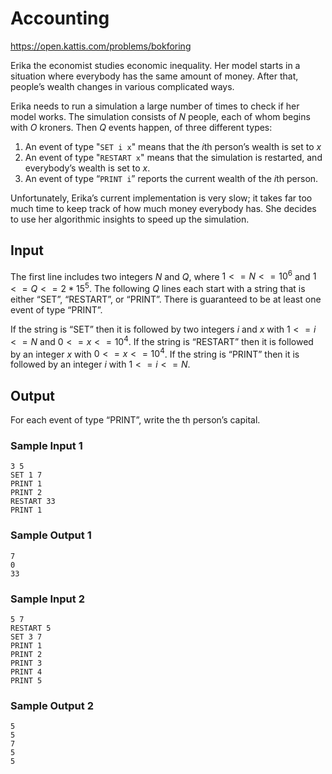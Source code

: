 # Accounting
https://open.kattis.com/problems/bokforing

Erika the economist studies economic inequality. Her model starts in a situation where everybody has the same amount of money. After that, people’s wealth changes in various complicated ways.

Erika needs to run a simulation a large number of times to check if her model works. The simulation consists of *N* people, each of whom begins with *O* kroners. Then *Q* events happen, of three different types:

1. An event of type "`SET i x`" means that the *i*th person’s wealth is set to *x* 
2. An event of type "`RESTART x`" means that the simulation is restarted, and everybody’s wealth is set to *x*.
3. An event of type “`PRINT i`” reports the current wealth of the *i*th person.

Unfortunately, Erika’s current implementation is very slow; it takes far too much time to keep track of how much money everybody has. She decides to use her algorithmic insights to speed up the simulation.

## Input
The first line includes two integers *N* and *Q*, where $`1 <= N <= 10^6`$ and $`1 <= Q <= 2*15^5`$. The following *Q* lines each start with a string that is either “SET”, “RESTART”, or “PRINT”. There is guaranteed to be at least one event of type “PRINT”.

If the string is “SET” then it is followed by two integers *i* and *x* with $`1 <= i <= N`$ and $`0 <= x <= 10^4`$. If the string is “RESTART” then it is followed by an integer *x* with $`0 <= x <= 10^4`$. If the string is “PRINT” then it is followed by an integer *i* with $`1 <= i <= N`$.

## Output
For each event of type “PRINT”, write the 
th person’s capital.

### Sample Input 1
```
3 5
SET 1 7
PRINT 1
PRINT 2
RESTART 33
PRINT 1
```

###	Sample Output 1
```
7
0
33
```

### Sample Input 2
```
5 7
RESTART 5
SET 3 7
PRINT 1
PRINT 2
PRINT 3
PRINT 4
PRINT 5
```

### Sample Output 2
```
5
5
7
5
5
```
